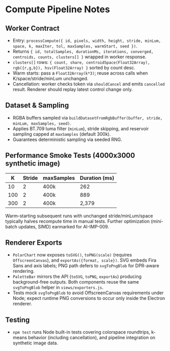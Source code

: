 # Compute Pipeline Notes

## Worker Contract
- Entry: `processCompute({ id, pixels, width, height, stride, minLum, space, k, maxIter, tol, maxSamples, warmStart, seed })`.
- Returns `{ id, totalSamples, durationMs, iterations, converged, centroids, counts, clusters[] }` wrapped in worker response.
- `clusters[]` rows: `{ count, share, centroidSpace(Float32Array), rgb({r,g,b}), hsv(Float32Array) }` sorted by count desc.
- Warm starts: pass a `Float32Array(k*3)`; reuse across calls when K/space/stride/minLum unchanged.
- Cancellation: worker checks token via `shouldCancel` and emits `cancelled` result. Renderer should replay latest control change only.

## Dataset & Sampling
- RGBA buffers sampled via `buildDatasetFromRgbBuffer(buffer, stride, minLum, maxSamples, seed)`.
- Applies BT.709 luma filter (`minLum`), stride skipping, and reservoir sampling capped at `maxSamples` (default 300k).
- Guarantees deterministic sampling via seeded RNG.

## Performance Smoke Tests (4000x3000 synthetic image)
| K | Stride | maxSamples | Duration (ms) |
|---|--------|------------|---------------|
| 10 | 2 | 400k | 262 |
| 100 | 2 | 400k | 889 |
| 300 | 2 | 400k | 2,379 |

Warm-starting subsequent runs with unchanged stride/minLum/space typically halves recompute time in manual tests. Further optimization (mini-batch updates, SIMD) earmarked for AI-IMP-009.

## Renderer Exports
- `PolarChart` now exposes `toSVG()`, `toPNG(scale)` (requires `OffscreenCanvas`), and `exportAs({format, scale})`. SVG embeds Fira Sans and axis labels; PNG path defers to `svgToPngBlob` for DPR-aware rendering.
- `PaletteBar` mirrors the API (`toSVG`, `toPNG`, `exportAs`) producing background-free outputs. Both components reuse the same `svgToPngBlob` helper in `views/exporters.js`.
- Tests mock `svgToPngBlob` to avoid OffscreenCanvas requirements under Node; expect runtime PNG conversions to occur only inside the Electron renderer.

## Testing
- `npm test` runs Node built-in tests covering colorspace roundtrips, k-means behavior (including cancellation), and pipeline integration on synthetic image data.
